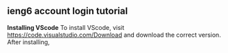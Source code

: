 **ieng6 account login tutorial**
-

**Installing VScode**
To install VScode, visit https://code.visualstudio.com/Download and download the correct version. After installing, 
